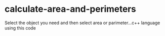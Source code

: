 # calculate-area-and-perimeters
Select the object you need and then select area or parimeter...c++ language using this code

